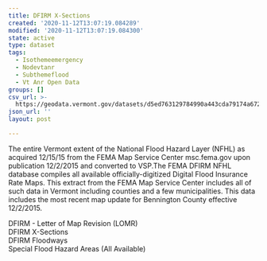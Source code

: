 ```yaml
---
title: DFIRM X-Sections
created: '2020-11-12T13:07:19.084289'
modified: '2020-11-12T13:07:19.084300'
state: active
type: dataset
tags:
  - Isothemeemergency
  - Nodevtanr
  - Subthemeflood
  - Vt Anr Open Data
groups: []
csv_url: >-
  https://geodata.vermont.gov/datasets/d5ed763129784990a443cda79174a672_63.csv?outSR=%7B%22latestWkid%22%3A32145%2C%22wkid%22%3A32145%7D
json_url: ''
layout: post

---
```

<div style='text-align:Left;'><div><div><p style='margin:0 0 0 0;'><span><span>The entire Vermont extent of the National Flood Hazard Layer (NFHL) as acquired 12/15/15 from the FEMA Map Service Center msc.fema.gov upon publication 12/2/2015 and converted to VSP.The FEMA DFIRM NFHL database compiles all available officially-digitized Digital Flood Insurance Rate Maps. This extract from the FEMA Map Service Center includes all of such data in Vermont including counties and a few municipalities. This data includes the most recent map update for Bennington County effective 12/2/2015.</span></span></p><p><p style='margin:0 0 0 0;'><span><span>DFIRM - Letter of Map Revision (LOMR) </span></span></p><p style='margin:0 0 0 0;'><span><span>DFIRM X-Sections </span></span></p><p style='margin:0 0 0 0;'><span><span>DFIRM Floodways </span></span></p><p style='margin:0 0 0 0;'><span><span>Special Flood Hazard Areas (All Available)</span></span></p><p><span /></p></div></div></div></p>
